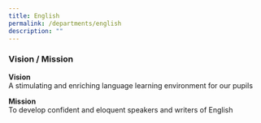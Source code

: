 ```yaml
---
title: English
permalink: /departments/english
description: ""
---
```

### Vision / Mission

**Vision** <br>
A stimulating and enriching language learning environment for our pupils 

**Mission** <br>
To develop confident and eloquent speakers and writers of English